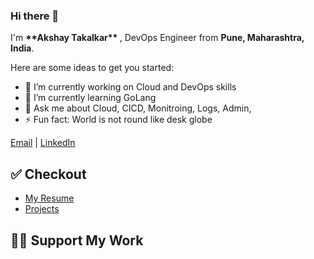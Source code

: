 ### Hi there 👋

<p>I'm <b> **Akshay Takalkar** </b>, DevOps Engineer from <b>Pune, Maharashtra, India</b>. </p>



Here are some ideas to get you started:

- 🔭 I’m currently working on Cloud and DevOps skills
- 🌱 I’m currently learning GoLang
- 💬 Ask me about Cloud, CICD, Monitroing, Logs, Admin, 
- ⚡ Fun fact: World is not round like desk globe


[Email](mailto:atakalkar3@gmail.com?subject=%5BGitHub%5D%20%F0%9F%94%A5Contact&body=Hello%20Akshay%2C%0D%0A%0D%0AI've%20seen%20your%20Github%20Profile%2C%20I%20want%20to) | [LinkedIn](https://www.linkedin.com/in/akshay-takalkar/)

## ✅ Checkout
- [My Resume](https://github.com/akshaytakalkar/resume)
- [Projects](https://github.com/akshaytakalkar/resume/blob/main/projects.md)

## 🙋‍♂️ Support My Work


<!--
**AkshayTakalkar** is a ✨ _special_ ✨ repository because its `README.md` (this file) appears on your GitHub profile.
-->
